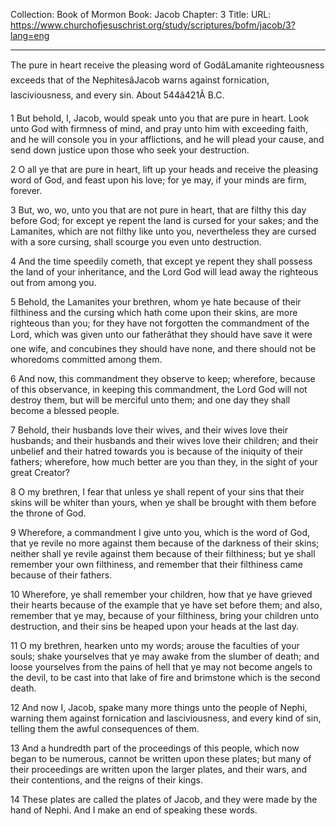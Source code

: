 Collection: Book of Mormon
Book: Jacob
Chapter: 3
Title: 
URL: https://www.churchofjesuschrist.org/study/scriptures/bofm/jacob/3?lang=eng

---

The pure in heart receive the pleasing word of GodâLamanite righteousness exceeds that of the NephitesâJacob warns against fornication, lasciviousness, and every sin. About 544â421Â B.C.

1 But behold, I, Jacob, would speak unto you that are pure in heart. Look unto God with firmness of mind, and pray unto him with exceeding faith, and he will console you in your afflictions, and he will plead your cause, and send down justice upon those who seek your destruction.

2 O all ye that are pure in heart, lift up your heads and receive the pleasing word of God, and feast upon his love; for ye may, if your minds are firm, forever.

3 But, wo, wo, unto you that are not pure in heart, that are filthy this day before God; for except ye repent the land is cursed for your sakes; and the Lamanites, which are not filthy like unto you, nevertheless they are cursed with a sore cursing, shall scourge you even unto destruction.

4 And the time speedily cometh, that except ye repent they shall possess the land of your inheritance, and the Lord God will lead away the righteous out from among you.

5 Behold, the Lamanites your brethren, whom ye hate because of their filthiness and the cursing which hath come upon their skins, are more righteous than you; for they have not forgotten the commandment of the Lord, which was given unto our fatherâthat they should have save it were one wife, and concubines they should have none, and there should not be whoredoms committed among them.

6 And now, this commandment they observe to keep; wherefore, because of this observance, in keeping this commandment, the Lord God will not destroy them, but will be merciful unto them; and one day they shall become a blessed people.

7 Behold, their husbands love their wives, and their wives love their husbands; and their husbands and their wives love their children; and their unbelief and their hatred towards you is because of the iniquity of their fathers; wherefore, how much better are you than they, in the sight of your great Creator?

8 O my brethren, I fear that unless ye shall repent of your sins that their skins will be whiter than yours, when ye shall be brought with them before the throne of God.

9 Wherefore, a commandment I give unto you, which is the word of God, that ye revile no more against them because of the darkness of their skins; neither shall ye revile against them because of their filthiness; but ye shall remember your own filthiness, and remember that their filthiness came because of their fathers.

10 Wherefore, ye shall remember your children, how that ye have grieved their hearts because of the example that ye have set before them; and also, remember that ye may, because of your filthiness, bring your children unto destruction, and their sins be heaped upon your heads at the last day.

11 O my brethren, hearken unto my words; arouse the faculties of your souls; shake yourselves that ye may awake from the slumber of death; and loose yourselves from the pains of hell that ye may not become angels to the devil, to be cast into that lake of fire and brimstone which is the second death.

12 And now I, Jacob, spake many more things unto the people of Nephi, warning them against fornication and lasciviousness, and every kind of sin, telling them the awful consequences of them.

13 And a hundredth part of the proceedings of this people, which now began to be numerous, cannot be written upon these plates; but many of their proceedings are written upon the larger plates, and their wars, and their contentions, and the reigns of their kings.

14 These plates are called the plates of Jacob, and they were made by the hand of Nephi. And I make an end of speaking these words.
